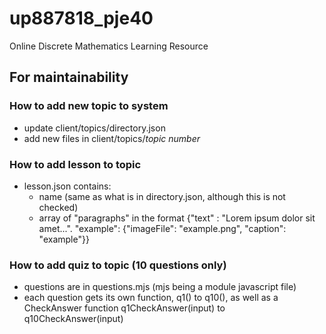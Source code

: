 # up887818_pje40
 Online Discrete Mathematics Learning Resource

## For maintainability

### How to add new topic to system
- update client/topics/directory.json
- add new files in client/topics/*topic number*

### How to add lesson to topic
- lesson.json contains:
  - name (same as what is in directory.json, although this is not checked)
  - array of "paragraphs" in the format
    {"text" : "Lorem ipsum dolor sit amet...".
    "example": {"imageFile": "example.png",
                "caption": "example"}}

### How to add quiz to topic (10 questions only)
- questions are in questions.mjs (mjs being a module javascript file)
- each question gets its own function, q1() to q10(), as well as a CheckAnswer function
  q1CheckAnswer(input) to q10CheckAnswer(input)
